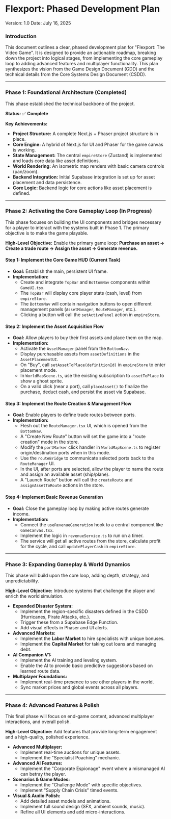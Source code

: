 # **Flexport: Phased Development Plan**

Version: 1.0
Date: July 16, 2025

### **Introduction**

This document outlines a clear, phased development plan for "Flexport: The Video Game". It is designed to provide an actionable roadmap, breaking down the project into logical stages, from implementing the core gameplay loop to adding advanced features and multiplayer functionality. This plan synthesizes the vision from the Game Design Document (GDD) and the technical details from the Core Systems Design Document (CSDD).

---

### **Phase 1: Foundational Architecture (Completed)**

This phase established the technical backbone of the project.

**Status:** ✅ **Complete**

**Key Achievements:**
*   **Project Structure:** A complete Next.js + Phaser project structure is in place.
*   **Core Engine:** A hybrid of Next.js for UI and Phaser for the game canvas is working.
*   **State Management:** The central `empireStore` (Zustand) is implemented and loads core data like asset definitions.
*   **World Rendering:** An isometric map renders with basic camera controls (pan/zoom).
*   **Backend Integration:** Initial Supabase integration is set up for asset placement and data persistence.
*   **Core Logic:** Backend logic for core actions like asset placement is defined.

---

### **Phase 2: Activating the Core Gameplay Loop (In Progress)**

This phase focuses on building the UI components and bridges necessary for a player to interact with the systems built in Phase 1. The primary objective is to make the game playable.

**High-Level Objective:** Enable the primary game loop: **Purchase an asset -> Create a trade route -> Assign the asset -> Generate revenue.**

#### **Step 1: Implement the Core Game HUD (Current Task)**
*   **Goal:** Establish the main, persistent UI frame.
*   **Implementation:**
    *   Create and integrate `TopBar` and `BottomNav` components within `GameUI.tsx`.
    *   The `TopBar` will display core player stats (cash, level) from `empireStore`.
    *   The `BottomNav` will contain navigation buttons to open different management panels (`AssetManager`, `RouteManager`, etc.).
    *   Clicking a button will call the `setActivePanel` action in `empireStore`.

#### **Step 2: Implement the Asset Acquisition Flow**
*   **Goal:** Allow players to buy their first assets and place them on the map.
*   **Implementation:**
    *   Activate the `AssetManager` panel from the `BottomNav`.
    *   Display purchasable assets from `assetDefinitions` in the `AssetPlacementUI`.
    *   On "Buy", call `setAssetToPlace(definitionId)` in `empireStore` to enter placement mode.
    *   In `WorldMapScene.ts`, use the existing subscription to `assetToPlace` to show a ghost sprite.
    *   On a valid click (near a port), call `placeAsset()` to finalize the purchase, deduct cash, and persist the asset via Supabase.

#### **Step 3: Implement the Route Creation & Management Flow**
*   **Goal:** Enable players to define trade routes between ports.
*   **Implementation:**
    *   Flesh out the `RouteManager.tsx` UI, which is opened from the `BottomNav`.
    *   A "Create New Route" button will set the game into a "route creation" mode in the store.
    *   Modify the `portMarker` click handler in `WorldMapScene.ts` to register origin/destination ports when in this mode.
    *   Use the `routeBridge` to communicate selected ports back to the `RouteManager` UI.
    *   In the UI, after ports are selected, allow the player to name the route and assign an available asset (ship/plane).
    *   A "Launch Route" button will call the `createRoute` and `assignAssetToRoute` actions in the store.

#### **Step 4: Implement Basic Revenue Generation**
*   **Goal:** Close the gameplay loop by making active routes generate income.
*   **Implementation:**
    *   Connect the `useRevenueGeneration` hook to a central component like `GameCanvas.tsx`.
    *   Implement the logic in `revenueService.ts` to run on a timer.
    *   The service will get all active routes from the store, calculate profit for the cycle, and call `updatePlayerCash` in `empireStore`.

---

### **Phase 3: Expanding Gameplay & World Dynamics**

This phase will build upon the core loop, adding depth, strategy, and unpredictability.

**High-Level Objective:** Introduce systems that challenge the player and enrich the world simulation.

*   **Expanded Disaster System:**
    *   Implement the region-specific disasters defined in the CSDD (Hurricanes, Pirate Attacks, etc.).
    *   Trigger these from a Supabase Edge Function.
    *   Add visual effects in Phaser and UI alerts.
*   **Advanced Markets:**
    *   Implement the **Labor Market** to hire specialists with unique bonuses.
    *   Implement the **Capital Market** for taking out loans and managing debt.
*   **AI Companion V1:**
    *   Implement the AI training and leveling system.
    *   Enable the AI to provide basic predictive suggestions based on learned route data.
*   **Multiplayer Foundations:**
    *   Implement real-time presence to see other players in the world.
    *   Sync market prices and global events across all players.

---

### **Phase 4: Advanced Features & Polish**

This final phase will focus on end-game content, advanced multiplayer interactions, and overall polish.

**High-Level Objective:** Add features that provide long-term engagement and a high-quality, polished experience.

*   **Advanced Multiplayer:**
    *   Implement real-time auctions for unique assets.
    *   Implement the "Specialist Poaching" mechanic.
*   **Advanced AI Features:**
    *   Implement the "Corporate Espionage" event where a mismanaged AI can betray the player.
*   **Scenarios & Game Modes:**
    *   Implement the "Challenge Mode" with specific objectives.
    *   Implement "Supply Chain Crisis" timed events.
*   **Visual & Audio Polish:**
    *   Add detailed asset models and animations.
    *   Implement full sound design (SFX, ambient sounds, music).
    *   Refine all UI elements and add micro-interactions.